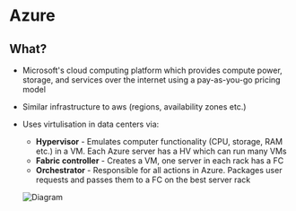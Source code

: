 # Azure

## What?
* Microsoft's cloud computing platform which provides compute power, storage, and services over the internet using a pay-as-you-go pricing model
* Similar infrastructure to aws (regions, availability zones etc.)
* Uses virtulisation in data centers via:
    * **Hypervisor** - Emulates computer functionality (CPU, storage, RAM etc.) in a VM. Each Azure server has a HV which can run many VMs
    * **Fabric controller** - Creates a VM, one server in each rack has a FC
    * **Orchestrator** - Responsible for all actions in Azure. Packages user requests and passes them to a FC on the best server rack
    
    ![Diagram](https://github.com/Assad-Zahieer/BobsProject/blob/master/Azure-compute-node.jpg)
